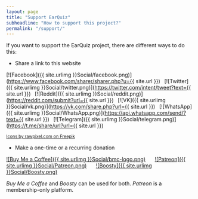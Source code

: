 ```yaml
---
layout: page
title: "Support EarQuiz"
subheadline: "How to support this project?"
permalink: "/support/"
---
```


If you want to support the EarQuiz project, there are different ways to do this:

* Share a link to this website

[![Facebook]({{ site.urlimg }}Social/facebook.png)](https://www.facebook.com/sharer/sharer.php?u={{ site.url }})&ensp;
[![Twitter]({{ site.urlimg }}Social/twitter.png)](https://twitter.com/intent/tweet?text={{ site.url }})&ensp;
[![Reddit]({{ site.urlimg }}Social/reddit.png)](https://reddit.com/submit?url={{ site.url }})&ensp;
[![VK]({{ site.urlimg }}Social/vk.png)](https://vk.com/share.php?url={{ site.url }})&ensp;
[![WhatsApp]({{ site.urlimg }}Social/WhatsApp.png)](https://api.whatsapp.com/send/?text={{ site.url }})&ensp;
[![Telegram]({{ site.urlimg }}Social/telegram.png)](https://t.me/share/url?url={{ site.url }})

<a href="https://www.freepik.com/free-vector/social-media-icons-vector-set-with-facebook-instagram-twitter-tiktok-youtube-logos_17221195.htm#query=facebook%20logo%20png&position=1&from_view=keyword&track=ais"><small>Icons by rawpixel.com on Freepik</small></a><br />

* Make a one-time or a recurring donation

[![Buy Me a Coffee]({{ site.urlimg }}Social/bmc-logo.png)](https://www.buymeacoffee.com/gdalik)&ensp;&ensp;&ensp;
[![Patreon]({{ site.urlimg }}Social/Patreon.png)](https://www.patreon.com/EarQuiz)&ensp;&ensp;&ensp;
[![Boosty]({{ site.urlimg }}Social/Boosty.png)](https://boosty.to/earquiz)

*Buy Me a Coffee* and *Boosty* can be used for both. *Patreon* is a membership-only platform.